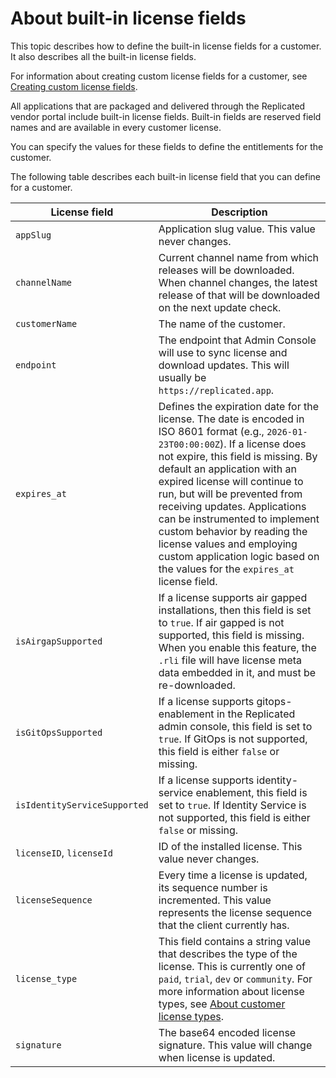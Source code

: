 # About built-in license fields

This topic describes how to define the built-in license fields for a customer. It also describes all the built-in license fields.

For information about creating custom license fields for a customer, see [Creating custom license fields](licenses-adding-custom-fields).

All applications that are packaged and delivered through the Replicated vendor
portal include built-in license fields. Built-in fields are reserved field names
and are available in every customer license.

You can specify the values for these
fields to define the entitlements for the customer.

The following table describes each built-in license field that you can define for a
customer.

| License field         | Description           |
|------------------------|------------------------|
| `appSlug` | Application slug value. This value never changes. |
| `channelName` | Current channel name from which releases will be downloaded. When channel changes, the latest release of that will be downloaded on the next update check. |
| `customerName` | The name of the customer. |
| `endpoint` | The endpoint that Admin Console will use to sync license and download updates. This will usually be `https://replicated.app`. |
| `expires_at` | Defines the expiration date for the license. The date is encoded in ISO 8601 format (e.g., `2026-01-23T00:00:00Z`). If a license does not expire, this field is missing. By default an application with an expired license will continue to run, but will be prevented from receiving updates. Applications can be instrumented to implement custom behavior by reading the license values and employing custom application logic based on the values for the `expires_at` license field. |
| `isAirgapSupported` | If a license supports air gapped installations, then this field is set to `true`. If air gapped is not supported, this field is missing. When you enable this feature, the `.rli` file will have license meta data embedded in it, and must be re-downloaded. |
| `isGitOpsSupported` | If a license supports gitops-enablement in the Replicated admin console, this field is set to `true`. If GitOps is not supported, this field is either `false` or missing. |
| `isIdentityServiceSupported` | If a license supports identity-service enablement, this field is set to `true`. If Identity Service is not supported, this field is either `false` or missing. |
| `licenseID`, `licenseId` | ID of the installed license.  This value never changes. |
| `licenseSequence` | Every time a license is updated, its sequence number is incremented. This value represents the license sequence that the client currently has. |
| `license_type` | This field contains a string value that describes the type of the license. This is currently one of `paid`, `trial`, `dev` or `community`. For more information about license types, see [About customer license types](licenses-about-types).|
| `signature` | The base64 encoded license signature. This value will change when license is updated. |
